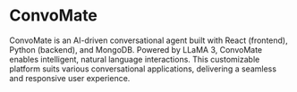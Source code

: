# ConvoMate
ConvoMate is an AI-driven conversational agent built with React (frontend), Python (backend), and MongoDB. Powered by LLaMA 3, ConvoMate enables intelligent, natural language interactions. This customizable platform suits various conversational applications, delivering a seamless and responsive user experience.
